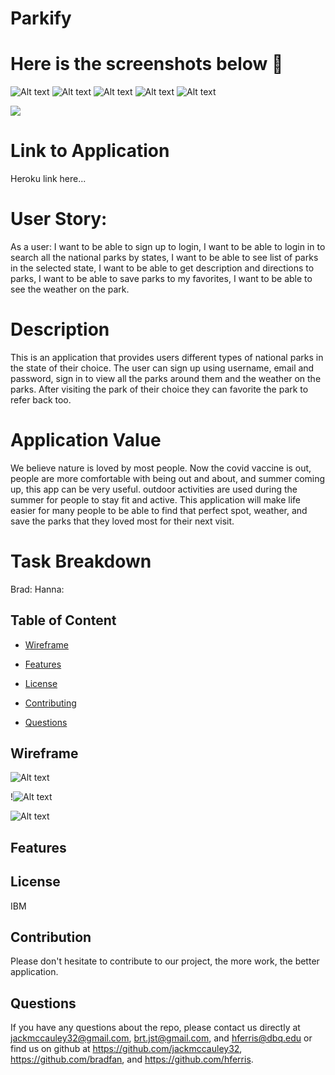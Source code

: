 # Parkify

# Here is the screenshots below :star_struck:
![Alt text](/./client/imgs/snap1.png?raw=true "Screenshot")
![Alt text](/./client/imgs/snap2.png?raw=true "Screenshot")
![Alt text](/./client/imgs/snap3.png?raw=true "Screenshot")
![Alt text](/./client/imgs/snap4.png?raw=true "Screenshot")
![Alt text](/./client/imgs/snap5.png?raw=true "Screenshot")

<img src="https://img.shields.io/badge/License-IPL%201.0-blue.svg"></img>

# Link to Application
Heroku link here...

# User Story:
As a user:
I want to be able to sign up to login,
I want to be able to login in to search all the national parks by states,
I want to be able to see list of parks in the selected state,
I want to be able to get description and directions to parks,
I want to be able to save parks to my favorites, 
I want to be able to see the weather on the park.


# Description
This is an application that provides users different types of national parks in the state of their choice. The user can sign up using username, email and password, sign in to view all the parks around them and the weather on the parks. After visiting the park of their choice they can favorite the park to refer back too.

# Application Value
We believe nature is loved by most people. Now the covid vaccine is out, people are more comfortable with being out and about, and summer coming up, this app can be very useful. outdoor activities are used during the summer for people to stay fit and active. This application will make life easier for many people to be able to find that perfect spot, weather, and save the parks that they loved most for their next visit.

# Task Breakdown
Brad:
Hanna:

## Table of Content

* [Wireframe](#wireframe)

* [Features](#features)

* [License​](#license)

* [Contributing​](#contribution)

* [Questions](#questions)

## Wireframe
![Alt text](/./client/imgs/wireframe1.png?raw=true "Screenshot")

!![Alt text](/./client/imgs/wireframe2.png?raw=true "Screenshot")

![Alt text](/./client/imgs/wireframe3.png?raw=true "Screenshot")

## Features


## License
IBM

## Contribution
Please don't hesitate to contribute to our project, the more work, the better application.

## Questions
 If you have any questions about the repo, please contact us directly at jackmccauley32@gmail.com, brt.jst@gmail.com, and hferris@dbq.edu or find us on github at https://github.com/jackmccauley32, https://github.com/bradfan, and https://github.com/hferris.
 